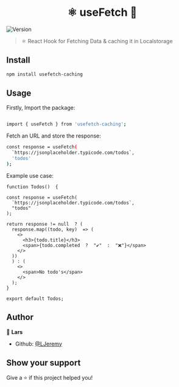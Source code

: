 <h1  align="center">⚛️ useFetch 👋</h1>
<p>
<img  alt="Version"  src="https://img.shields.io/badge/version-0.1-blue.svg?cacheSeconds=2592000"  />
</p>

> ⚛️ React Hook for Fetching Data & caching it in Localstorage

## Install

```sh
npm install usefetch-caching
```

## Usage

Firstly, Import the package:

```sh

import { useFetch } from 'usefetch-caching';

```

Fetch an URL and store the response:

```sh
const response = useFetch(
  `https://jsonplaceholder.typicode.com/todos`,
  'todos'
);
```

Example use case:

```
function Todos()  {

const response = useFetch(
  `https://jsonplaceholder.typicode.com/todos`,
  "todos"
);

return response != null  ? (
  response.map((todo, key)  => (
    <>
      <h3>{todo.title}</h3>
      <span>{todo.completed  ?  "✔️"  :  "❌"}</span>
    </>
  ))
  ) : (
    <>
      <span>No todo's</span>
    </>
  );
}

export default Todos;
```

## Author

👤 **Lars**

- Github: [@LJeremy](https://github.com/LJeremy)

## Show your support

Give a ⭐️ if this project helped you!
